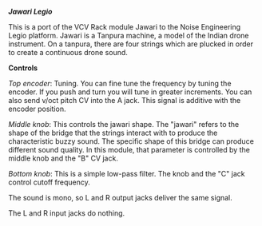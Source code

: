 ***Jawari Legio***

This is a port of the VCV Rack module Jawari to the Noise Engineering Legio platform. Jawari is a Tanpura machine, a model of the Indian drone instrument. On a tanpura, there are four strings which are plucked in order to create a continuous drone sound. 

**Controls**

*Top encoder*: Tuning. You can fine tune the frequency by tuning the encoder. If you push and turn you will tune in greater increments. You can also send v/oct pitch CV into the A jack. This signal is additive with the encoder position. 

*Middle knob*: This controls the jawari shape. The "jawari" refers to the shape of the bridge that the strings interact with to produce the characteristic buzzy sound. The specific shape of this bridge can produce different sound quality. In this module, that parameter is controlled by the middle knob and the "B" CV jack. 

*Bottom knob*: This is a simple low-pass filter. The knob and the "C" jack control cutoff frequency. 

The sound is mono, so L and R output jacks deliver the same signal. 

The L and R input jacks do nothing. 